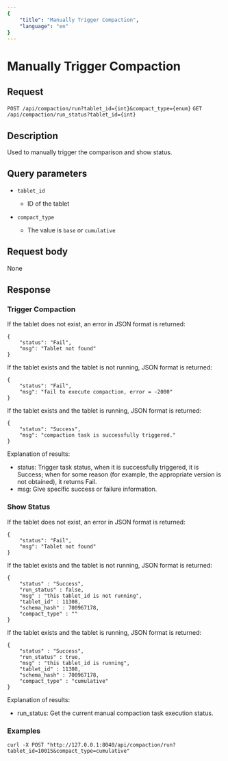 ```yaml
---
{
    "title": "Manually Trigger Compaction",
    "language": "en"
}
---
```


<!-- 
Licensed to the Apache Software Foundation (ASF) under one
or more contributor license agreements.  See the NOTICE file
distributed with this work for additional information
regarding copyright ownership.  The ASF licenses this file
to you under the Apache License, Version 2.0 (the
"License"); you may not use this file except in compliance
with the License.  You may obtain a copy of the License at

  http://www.apache.org/licenses/LICENSE-2.0

Unless required by applicable law or agreed to in writing,
software distributed under the License is distributed on an
"AS IS" BASIS, WITHOUT WARRANTIES OR CONDITIONS OF ANY
KIND, either express or implied.  See the License for the
specific language governing permissions and limitations
under the License.
-->

# Manually Trigger Compaction

## Request

`POST /api/compaction/run?tablet_id={int}&compact_type={enum}`
`GET /api/compaction/run_status?tablet_id={int}`


## Description

Used to manually trigger the comparison and show status.

## Query parameters

* `tablet_id`
    - ID of the tablet

* `compact_type`
    - The value is `base` or `cumulative`

## Request body

None

## Response

### Trigger Compaction

If the tablet does not exist, an error in JSON format is returned:

```
{
    "status": "Fail",
    "msg": "Tablet not found"
}
```

If the tablet exists and the tablet is not running, JSON format is returned:

```
{
    "status": "Fail",
    "msg": "fail to execute compaction, error = -2000"
}
```

If the tablet exists and the tablet is running, JSON format is returned:

```
{
    "status": "Success",
    "msg": "compaction task is successfully triggered."
}
```

Explanation of results:

* status: Trigger task status, when it is successfully triggered, it is Success; when for some reason (for example, the appropriate version is not obtained), it returns Fail.
* msg: Give specific success or failure information.

### Show Status

If the tablet does not exist, an error in JSON format is returned:
```
{
    "status": "Fail",
    "msg": "Tablet not found"
}
```
If the tablet exists and the tablet is not running, JSON format is returned:

```
{
    "status" : "Success",
    "run_status" : false,
    "msg" : "this tablet_id is not running",
    "tablet_id" : 11308,
    "schema_hash" : 700967178,
    "compact_type" : ""
}
```

If the tablet exists and the tablet is running, JSON format is returned:
```
{
    "status" : "Success",
    "run_status" : true,
    "msg" : "this tablet_id is running",
    "tablet_id" : 11308,
    "schema_hash" : 700967178,
    "compact_type" : "cumulative"
}
```

Explanation of results:

* run_status: Get the current manual compaction task execution status.

### Examples

```
curl -X POST "http://127.0.0.1:8040/api/compaction/run?tablet_id=10015&compact_type=cumulative"
```